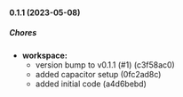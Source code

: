 #### 0.1.1 (2023-05-08)

##### Chores

* **workspace:**
  *  version bump to v0.1.1 (#1) (c3f58ac0)
  *  added capacitor setup (0fc2ad8c)
  *  added initial code (a4d6bebd)

